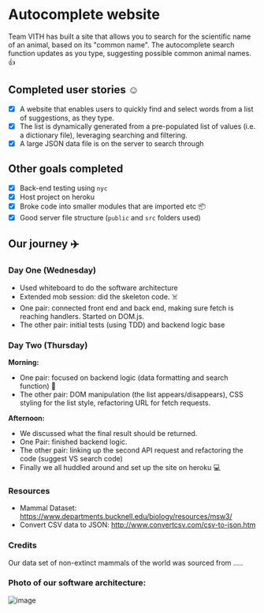 # Autocomplete website

Team VITH has built a site that allows you to search for the scientific name of an animal, based on its "common name". The autocomplete search function updates as you type, suggesting possible common animal names. 👍

## Completed user stories ☺️
- [x] A website that enables users to quickly find and select words from a list of suggestions, as they type.
- [x] The list is dynamically generated from a pre-populated list of values (i.e. a dictionary file), leveraging searching and filtering.
- [x] A large JSON data file is on the server to search through

## Other goals completed
- [x] Back-end testing using `nyc`
- [x] Host project on heroku
- [x] Broke code into smaller modules that are imported etc 📦
- [x] Good server file structure (`public` and `src` folders used)

## Our journey ✈️

### Day One (Wednesday)
- Used whiteboard to do the software architecture
- Extended mob session: did the skeleton code. ☠️
- One pair: connected front end and back end, making sure fetch is reaching handlers. Started on DOM.js.
- The other pair: initial tests (using TDD) and backend logic base

### Day Two (Thursday)
**Morning:**
- One pair: focused on backend logic (data formatting and search function) 👾
- The other pair: DOM manipulation (the list appears/disappears), CSS styling for the list style, refactoring URL for fetch requests.

**Afternoon:**
- We discussed what the final result should be returned.
- One Pair: finished backend logic.
- The other pair: linking up the second API request and refactoring the code (suggest VS search code)
- Finally we all huddled around and set up the site on heroku 💻

### Resources

- Mammal Dataset: https://www.departments.bucknell.edu/biology/resources/msw3/
- Convert CSV data to JSON: http://www.convertcsv.com/csv-to-json.htm

### Credits

Our data set of non-extinct mammals of the world was sourced from ..... 

### Photo of our software architecture:

![image](https://user-images.githubusercontent.com/32312712/37800572-2d904380-2e1b-11e8-9f47-f6eee1cbb0c7.png)






